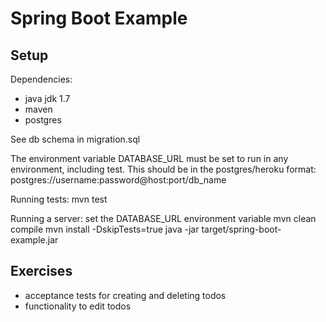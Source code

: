 Spring Boot Example
===================

Setup
-----

Dependencies:
* java jdk 1.7
* maven
* postgres

See db schema in migration.sql

The environment variable DATABASE_URL must be set to run in any environment, including test.
This should be in the postgres/heroku format: postgres://username:password@host:port/db_name

Running tests:
mvn test

Running a server:
set the DATABASE_URL environment variable
mvn clean compile
mvn install -DskipTests=true
java -jar target/spring-boot-example.jar

Exercises
---------

* acceptance tests for creating and deleting todos
* functionality to edit todos